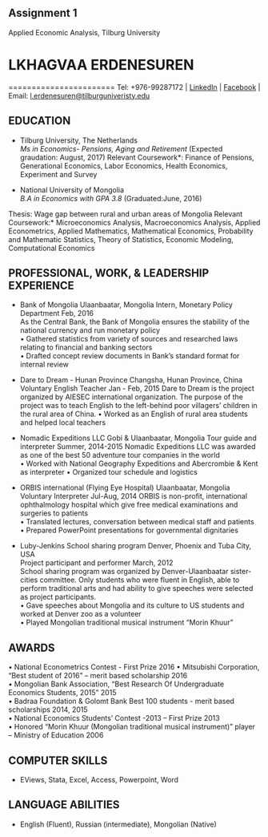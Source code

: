  Assignment 1
---------------
Applied Economic Analysis, Tilburg University


# LKHAGVAA ERDENESUREN  
=======================
Tel: +976-99287172      |  [LinkedIn](https://www.linkedin.com/in/lkhagvaa-erdenesuren-21209a87) |  [Facebook](https://www.facebook.com/lhagva.erdenesuren)  | Email: l.erdenesuren@tilburguniveristy.edu

EDUCATION
----------
* Tilburg University, The Netherlands   
*Ms in Economics- Pensions, Aging and Retirement* (Expected graudation: August, 2017)
<a> Relevant Coursework*: Finance of Pensions, Generational Economics, Labor Economics, Health Economics, Experiment and Survey </a>

* National University of Mongolia       
*B.A in Economics with GPA 3.8* (Graduated:June, 2016)

Thesis: Wage gap between rural and urban areas of Mongolia
 Relevant Coursework:* Microeconomics Analysis, Macroeconomics Analysis, Applied Econometrics, Applied Mathematics, Mathematical Economics, Probability and Mathematic Statistics, Theory of Statistics, Economic Modeling, Computational Economics


PROFESSIONAL, WORK, & LEADERSHIP EXPERIENCE 
-------------------------------------------
* Bank of Mongolia                                                                      Ulaanbaatar, Mongolia
Intern, Monetary Policy Department                                                                Feb, 2016  
As the Central Bank, the Bank of Mongolia ensures the stability of the national currency and run monetary policy                              
• Gathered statistics from variety of sources and researched laws relating to financial and banking sectors    
• Drafted concept review documents in Bank’s standard format for internal review

* Dare to Dream - Hunan Province                              Changsha, Hunan Province, China 
Voluntary English Teacher                                                        Jan - Feb, 2015
Dare to Dream is the project organized by AIESEC international organization. The purpose of the project was to teach English to the left-behind poor villagers’ children in the rural area of China.
• Worked as an English of rural area students and helped local teachers 

* Nomadic Expeditions LLC                                             Gobi & Ulaanbaatar, Mongolia 
Tour guide and interpreter                                                     Summer, 2014-2015
Nomadic Expeditions LLC was awarded  as one of the best 50 adventure tour companies in the world        
• Worked with National Geography Expeditions and Abercrombie & Kent as interpreter 
• Organized tour schedule and logistics

* ORBIS international (Flying Eye Hospital)                             Ulaanbaatar, Mongolia   
Voluntary Interpreter                                                         Jul-Aug, 2014 
ORBIS is non-profit, international ophthalmology hospital which give free medical examinations and surgeries to patients    
• Translated lectures, conversation between medical staff and patients                                    
• Prepared PowerPoint presentations for governmental dignitaries 

* Luby-Jenkins School sharing program                        Denver, Phoenix and Tuba City, USA          
Project participant and performer                                                 March, 2012     
School sharing program was organized by Denver-Ulaanbaatar sister- cities committee. Only students who were fluent in English, able to perform traditional arts and had ability to give speeches were selected as project participants.           
• Gave speeches about Mongolia and its culture to US students and worked at Denver zoo as a volunteer                
• Played Mongolian traditional musical instrument “Morin Khuur”


AWARDS
--------
• National Econometrics Contest - First Prize                                                     2016
• Mitsubishi Corporation, “Best student of 2016” – merit based scholarship                        2016                         
• Mongolian Bank Association, “Best Research Of Undergraduate Economics Students, 2015”           2015            
• Badraa Foundation & Golomt Bank Best 100 students  - merit based scholarships                 2014, 2015         
• National Economics Students’ Contest -2013 – First Prize                                         2013                     
• Honored “Morin Khuur (Mongolian traditional musical instrument)” player – Ministry of Education  2006

COMPUTER SKILLS  
-----------------
* EViews, Stata, Excel, Access, Powerpoint, Word

LANGUAGE ABILITIES  
--------------------
* English (Fluent), Russian (intermediate), Mongolian (Native)
